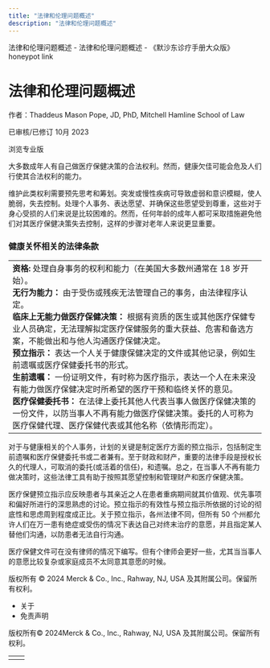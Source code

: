 ```yaml
---
title: "法律和伦理问题概述"
description: "法律和伦理问题概述"
---
```


﻿法律和伦理问题概述 \- 法律和伦理问题概述 \- 《默沙东诊疗手册大众版》 honeypot link

# 法律和伦理问题概述

作者：Thaddeus Mason Pope, JD, PhD, Mitchell Hamline School of Law

已审核/已修订 10月 2023

浏览专业版

大多数成年人有自己做医疗保健决策的合法权利。然而，健康欠佳可能会危及人们行使其合法权利的能力。

维护此类权利需要预先思考和筹划。突发或慢性疾病可导致虚弱和意识模糊，使人脆弱，失去控制。处理个人事务、表达愿望、并确保这些愿望受到尊重，这些对于身心受损的人们来说是比较困难的。然而，任何年龄的成年人都可采取措施避免他们对其医疗保健决策失去控制，这样的步骤对老年人来说更显重要。

### 健康关怀相关的法律条款

|     |
| --- |
| **资格:** 处理自身事务的权利和能力（在美国大多数州通常在 18 岁开始）。<br>**无行为能力：** 由于受伤或残疾无法管理自己的事务，由法律程序认定。<br>**临床上无能力做医疗保健决策：** 根据有资质的医生或其他医疗保健专业人员确定，无法理解拟定医疗保健服务的重大获益、危害和备选方案，不能做出和与他人沟通医疗保健决定。<br>**预立指示：** 表达一个人关于健康保健决定的文件或其他记录，例如生前遗嘱或医疗保健委托书的形式。<br>**生前遗嘱：** 一份证明文件，有时称为医疗指示，表达一个人在未来没有能力做医疗保健决定时所希望的医疗干预和临终关怀的意见。<br>**医疗保健委托书：** 在法律上委托其他人代表当事人做医疗保健决策的一份文件，以防当事人不再有能力做医疗保健决策。委托的人可称为医疗保健代理、医疗保健代表或其他名称（依情形而定）。 |

对于与健康相关的个人事务，计划的关键是制定医疗方面的预立指示，包括制定生前遗嘱和医疗保健委托书或二者兼有。至于财政和财产，重要的法律手段是授权长久的代理人，可取消的委托(或活着的信任)，和遗嘱。总之，在当事人不再有能力做决策时，这些法律工具有助于按照其愿望控制和管理财产和医疗保健决策。

医疗保健预立指示应反映患者与其亲近之人在患者重病期间就其价值观、优先事项和偏好所进行的深思熟虑的讨论。预立指示的有效性与预立指示所依据的讨论的彻底性和思虑周到程度成正比。关于预立指示，各州法律不同，但所有 50 个州都允许人们在万一患有绝症或受伤的情况下表达自己对终末治疗的意愿，并且指定某人替他们沟通，以防患者无法自行沟通。

医疗保健文件可在没有律师的情况下编写。但有个律师会更好一些，尤其当当事人的意愿比较复杂或家庭成员不太同意其意愿的时候。



版权所有 © 2024
Merck & Co., Inc., Rahway, NJ, USA 及其附属公司。保留所有权利。

- 关于
- 免责声明

版权所有© 2024Merck & Co., Inc., Rahway, NJ, USA 及其附属公司。保留所有权利。

|     |     |
| --- | --- |
|  |  |
